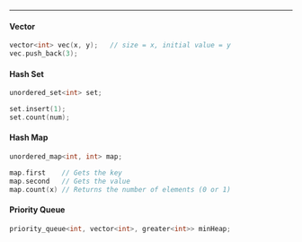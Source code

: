 ***

#### Vector
```cpp
vector<int> vec(x, y);   // size = x, initial value = y
vec.push_back(3);
```
#### Hash Set
```cpp
unordered_set<int> set;

set.insert(1);
set.count(num);
```

#### Hash Map
```cpp
unordered_map<int, int> map;

map.first    // Gets the key
map.second   // Gets the value
map.count(x) // Returns the number of elements (0 or 1)
```


#### Priority Queue
```cpp
priority_queue<int, vector<int>, greater<int>> minHeap;
```
